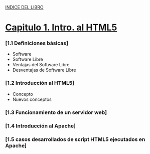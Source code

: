 [INDICE DEL LIBRO](https://github.com/JBV-CODES/Desarrollo-de-Aplicaciones-web-con-PHP/)
# [Capitulo 1. Intro. al HTML5](https://github.com/JBV-CODES/Desarrollo-de-Aplicaciones-web-con-PHP/blob/master/capitulo1/)

### [1.1 Definiciones básicas]
* Software
* Software Libre
* Ventajas del Software Libre
* Desventajas de Software Libre
### [1.2 Introducción al HTML5]
* Concepto
* Nuevos conceptos
### [1.3 Funcionamiento de un servidor web]
### [1.4 Introducción al Apache]
### [1.5 casos desarrollados de script HTML5 ejecutados en Apache]
